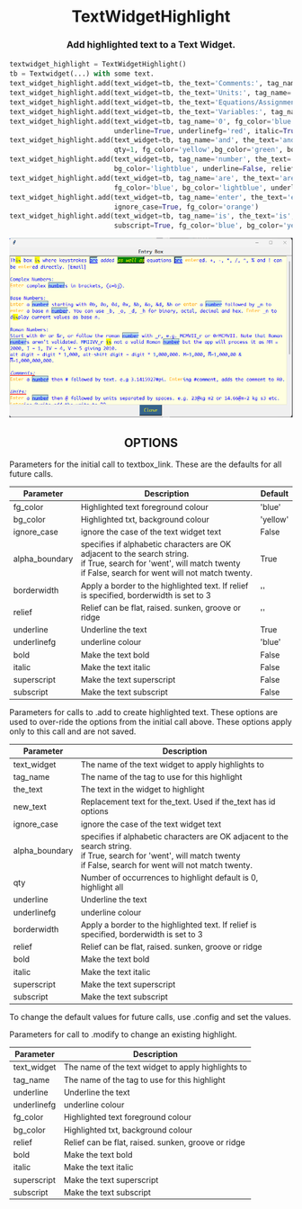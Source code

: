 <h1 align="center">TextWidgetHighlight</h1>

<h3 align="center">Add highlighted text to a Text Widget.</h3>

```Python
textwidget_highlight = TextWidgetHighlight()
tb = Textwidget(...) with some text.
text_widget_highlight.add(text_widget=tb, the_text='Comments:', tag_name='0')
text_widget_highlight.add(text_widget=tb, the_text='Units:', tag_name='0')
text_widget_highlight.add(text_widget=tb, the_text='Equations/Assignments:', tag_name='0')
text_widget_highlight.add(text_widget=tb, the_text='Variables:', tag_name='0')
text_widget_highlight.add(text_widget=tb, tag_name='0', fg_color='blue', bg_color='lightyellow',
                          underline=True, underlinefg='red', italic=True)
text_widget_highlight.add(text_widget=tb, tag_name='and', the_text='and', new_text='as well as',
                          qty=1, fg_color='yellow',bg_color='green', bold=True, relief=RAISED)
text_widget_highlight.add(text_widget=tb, tag_name='number', the_text='number', fg_color='blue',
                          bg_color='lightblue', underline=False, relief=GROOVE)
text_widget_highlight.add(text_widget=tb, tag_name='are', the_text='are',
                          fg_color='blue', bg_color='lightblue', underline=False, relief=SUNKEN, qty=2)
text_widget_highlight.add(text_widget=tb, tag_name='enter', the_text='eNTer', superscript=True,
                          ignore_case=True, fg_color='orange')
text_widget_highlight.add(text_widget=tb, tag_name='is', the_text='is', ignore_case=True,
                          subscript=True, fg_color='blue', bg_color='yellow', alpha_boundary=True)
```
![Screenshot](https://github.com/Crystalline-Entity/TextWidgetHighlight/blob/main/textwidgethighlight_messagebox.png)

<h2 align='center'> OPTIONS </h2>
<div align='left'>

Parameters for the initial call to textbox_link. These are the defaults for all future calls.

  | **Parameter** | **Description** | **Default** |
  | --- | --- | --- |
  | fg_color | Highlighted text foreground colour | 'blue' |
  | bg_color | Highlighted txt, background colour | 'yellow' |
  | ignore_case | ignore the case of the text widget text| False |
  | alpha_boundary | specifies if alphabetic characters are OK adjacent to the search string.<br>if True, search for 'went', will match twenty<br>if False, search for went will not match twenty. | True |
  | borderwidth | Apply a border to the highlighted text. If relief is specified, borderwidth is set to 3 | '' |
  | relief | Relief can be flat, raised. sunken, groove or ridge | '' |
  | underline | Underline the text | True |
  | underlinefg | underline colour | 'blue' |
  | bold | Make the text bold | False |
  | italic | Make the text italic | False |
  | superscript | Make the text superscript | False |
  | subscript | Make the text subscript | False |
  

 
Parameters for calls to .add to create highlighted text.
These options are used to over-ride the options from the initial call above. These options apply only to this
call and are not saved.

  | **Parameter** | **Description** |
  | --- | --- |
  | text_widget |  The name of the text widget to apply highlights to |
  | tag_name | The name of the tag to use for this highlight|
  | the_text | The text in the widget to highlight |
  | new_text | Replacement text for the_text. Used if the_text has id options |
  | ignore_case | ignore the case of the text widget text| False |
  | alpha_boundary | specifies if alphabetic characters are OK adjacent to the search string.<br>if True, search for 'went', will match twenty<br>if False, search for went will not match twenty. | True |
  | qty |  Number of occurrences to highlight default is 0,  highlight all|
  | underline | Underline the text |
  | underlinefg | underline colour |
  | borderwidth | Apply a border to the highlighted text. If relief is specified, borderwidth is set to 3 |
  | relief | Relief can be flat, raised. sunken, groove or ridge |
  | bold | Make the text bold |
  | italic | Make the text italic |
  | superscript | Make the text superscript |
  | subscript | Make the text subscript |

To change the default values for future calls, use .config and set the values.

Parameters for call to .modify to change an existing highlight.

  | **Parameter** | **Description** |
  | --- | --- |
  | text_widget |  The name of the text widget to apply highlights to |
  | tag_name | The name of the tag to use for this highlight|
  | underline | Underline the text |
  | underlinefg | underline colour |
  | fg_color | Highlighted text foreground colour |
  | bg_color | Highlighted txt, background colour |
  | relief | Relief can be flat, raised. sunken, groove or ridge |
  | bold | Make the text bold |
  | italic | Make the text italic |
  | superscript | Make the text superscript |
  | subscript | Make the text subscript |

